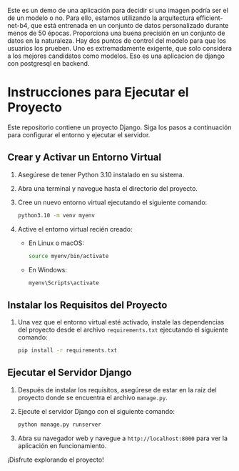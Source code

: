 Este es un demo de una aplicación para decidir si una imagen podría ser el de un modelo o no. Para ello, estamos utilizando la arquitectura efficient-net-b4, que está entrenada en un conjunto de datos personalizado durante menos de 50 épocas. Proporciona una buena precisión en un conjunto de datos en la naturaleza. Hay dos puntos de control del modelo para que los usuarios los prueben. Uno es extremadamente exigente, que solo considera a los mejores candidatos como modelos. 
Eso es una aplicacion de django con postgresql en backend. 

# Instrucciones para Ejecutar el Proyecto

Este repositorio contiene un proyecto Django. Siga los pasos a continuación para configurar el entorno y ejecutar el servidor.

## Crear y Activar un Entorno Virtual

1. Asegúrese de tener Python 3.10 instalado en su sistema.

2. Abra una terminal y navegue hasta el directorio del proyecto.

3. Cree un nuevo entorno virtual ejecutando el siguiente comando:
    ```bash
    python3.10 -m venv myenv
    ```

4. Active el entorno virtual recién creado:
    - En Linux o macOS:
        ```bash
        source myenv/bin/activate
        ```
    - En Windows:
        ```bash
        myenv\Scripts\activate
        ```

## Instalar los Requisitos del Proyecto

1. Una vez que el entorno virtual esté activado, instale las dependencias del proyecto desde el archivo `requirements.txt` ejecutando el siguiente comando:
    ```bash
    pip install -r requirements.txt
    ```

## Ejecutar el Servidor Django

1. Después de instalar los requisitos, asegúrese de estar en la raíz del proyecto donde se encuentra el archivo `manage.py`.

2. Ejecute el servidor Django con el siguiente comando:
    ```bash
    python manage.py runserver
    ```

3. Abra su navegador web y navegue a `http://localhost:8000` para ver la aplicación en funcionamiento.

¡Disfrute explorando el proyecto!
